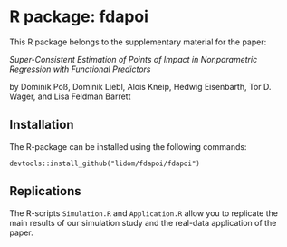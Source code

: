 # R package: fdapoi

This R package belongs to the supplementary material for the paper: 

*Super-Consistent Estimation of Points of Impact in Nonparametric Regression with Functional Predictors*

by Dominik Poß, Dominik Liebl, Alois Kneip, Hedwig Eisenbarth, Tor D. Wager, and Lisa Feldman Barrett


## Installation

The R-package can be installed using the following commands:

`devtools::install_github("lidom/fdapoi/fdapoi")`

## Replications

The R-scripts `Simulation.R` and `Application.R` allow you to replicate the main results of our simulation study and the real-data application of the paper. 

